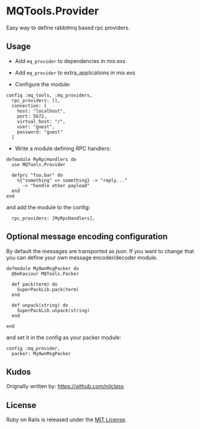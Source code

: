 # MQTools.Provider

Easy way to define rabbitmq based rpc providers.

## Usage

* Add `mq_provider` to dependencies in mix.exs
* Add `mq_provider` to extra_applications in mix.exs

* Configure the module:

```
config :mq_tools, :mq_providers,
  rpc_providers: [],
  connection: [
    host: "localhost",
    port: 5672,
    virtual_host: "/",
    user: "guest",
    password: "guest"
  ]
```

* Write a module defining RPC handlers:

```
defmodule MyRpcHandlers do
  use MQTools.Provider

  defprc "foo.bar" do
    %{"something" => something} -> "reply..."
    _ -> "handle other payload"
  end
end
```

and add the module to the config:

```
  rpc_providers: [MyRpcHandlers],
```

## Optional message encoding configuration

By default the messages are transported as json. If you want to change that you can define your own message encoder/decoder module.

```
defmodule MyOwnMsgPacker do
  @behaviour MQTools.Packer

  def pack(term) do
    SuperPackLib.pack(term)
  end

  def unpack(string) do
    SuperPackLib.unpack(string)
  end

end
```

and set it in the config as your packer module:

```
config :mq_provider,
  packer: MyOwnMsgPacker
````


## Kudos
Orignally written by: https://github.com/nilclass

## License

Ruby on Rails is released under the [MIT License](https://opensource.org/licenses/MIT).